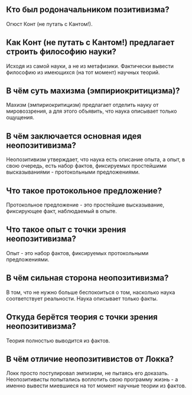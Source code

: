 ## Кто был родоначальником позитивизма?
Огюст Конт (не путать с Кантом!).

## Как Конт (не путать с Кантом!) предлагает строить философию науки?
Исходя из самой науки, а не из метафизики.
Фактически вывести философию из имеющихся (на тот момент) научных теорий.

## В чём суть махизма (эмпириокритицизма)?
Махизм (эмпириокритицизм) предлагает отделить науку от мировоззрения, а для этого объявить, что наука описывает только ощущения.

## В чём заключается основная идея неопозитивизма?
Неопозитивизм утверждает, что наука есть описание опыта, а опыт, в свою очередь, есть набор фактов, фиксируемых простейшими высказываниями - протокольными предложениями.

## Что такое протокольное предложение?
Протокольное предложение - это простейшие высказывание, фиксирующее факт, наблюдаемый в опыте.

## Что такое опыт с точки зрения неопозитивизма?
Опыт - это набор фактов, фиксируемых протокольными предложениями.

## В чём сильная сторона неопозитивизма?
В том, что не нужно больше беспокоиться о том, насколько наука соответствует реальности.
Наука описывает только факты.

## Откуда берётся теория с точки зрения неопозитивизма?
Теория полностью выводится из фактов.

## В чём отличие неопозитивистов от Локка?
Локк просто постулировал эмпизирм, не пытаясь его доказать.
Неопозитивисты попытались воплотить свою программу жизнь - а именно вывести миевшиеся на тот момент научные теории из фактов.
